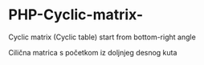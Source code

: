 # PHP-Cyclic-matrix-
Cyclic matrix (Cyclic table) start from bottom-right angle

Cilična matrica s početkom iz doljnjeg desnog kuta
